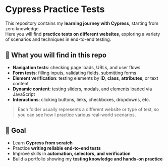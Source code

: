 # Cypress Practice Tests

This repository contains my **learning journey with Cypress**, starting from zero knowledge.  
Here you will find **practice tests on different websites**, exploring a variety of scenarios and techniques in end-to-end testing.

## 🚀 What you will find in this repo
- **Navigation tests**: checking page loads, URLs, and user flows
- **Form tests**: filling inputs, validating fields, submitting forms
- **Element verification**: testing elements by **ID**, **class**, **attributes**, or text content
- **Dynamic content**: testing sliders, modals, and elements loaded via JavaScript
- **Interactions**: clicking buttons, links, checkboxes, dropdowns, etc.

> Each folder usually represents a different website or type of test, so you can see how I practice various real-world scenarios.

## 🎯 Goal
- Learn **Cypress from scratch**  
- Practice **writing reliable end-to-end tests**  
- Improve skills in **automation, selectors, and verification**  
- Build a portfolio showing my **testing knowledge and hands-on practice**


